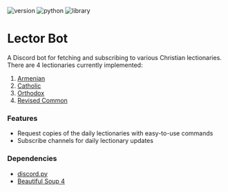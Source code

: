 ![version](https://img.shields.io/badge/version-alpha-%23ec4242) ![python](https://img.shields.io/badge/python-3.8.6-green) ![library](https://img.shields.io/badge/library-discord.py-blue)

# Lector Bot
A Discord bot for fetching and subscribing to various Christian lectionaries. There are 4 lectionaries currently implemented:
1. [Armenian](https://vemkar.us/category/lectionary/)
2. [Catholic](https://bible.usccb.org/)
3. [Orthodox](https://www.holytrinityorthodox.com/calendar/)
4. [Revised Common](https://lectionary.library.vanderbilt.edu/daily.php)

### Features
* Request copies of the daily lectionaries with easy-to-use commands
* Subscribe channels for daily lectionary updates

### Dependencies
* [discord.py](https://github.com/Rapptz/discord.py)
* [Beautiful Soup 4](https://www.crummy.com/software/BeautifulSoup/)